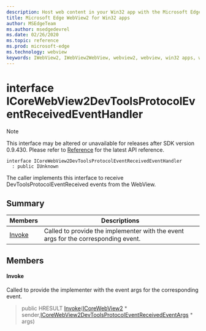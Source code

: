 ```yaml
---
description: Host web content in your Win32 app with the Microsoft Edge WebView2 control
title: Microsoft Edge WebView2 for Win32 apps
author: MSEdgeTeam
ms.author: msedgedevrel
ms.date: 02/26/2020
ms.topic: reference
ms.prod: microsoft-edge
ms.technology: webview
keywords: IWebView2, IWebView2WebView, webview2, webview, win32 apps, win32, edge, ICoreWebView2, ICoreWebView2Host, browser control, edge html
---
```


# interface ICoreWebView2DevToolsProtocolEventReceivedEventHandler 

> [!NOTE]
> This interface may be altered or unavailable for releases after SDK version 0.9.430. Please refer to [Reference](../../../webview2-api-reference.md) for the latest API reference.

```
interface ICoreWebView2DevToolsProtocolEventReceivedEventHandler
  : public IUnknown
```

The caller implements this interface to receive DevToolsProtocolEventReceived events from the WebView.

## Summary

 Members                        | Descriptions
--------------------------------|---------------------------------------------
[Invoke](#invoke) | Called to provide the implementer with the event args for the corresponding event.

## Members

#### Invoke 

Called to provide the implementer with the event args for the corresponding event.

> public HRESULT [Invoke](#invoke)([ICoreWebView2](ICoreWebView2.md) * sender,[ICoreWebView2DevToolsProtocolEventReceivedEventArgs](ICoreWebView2DevToolsProtocolEventReceivedEventArgs.md) * args)

